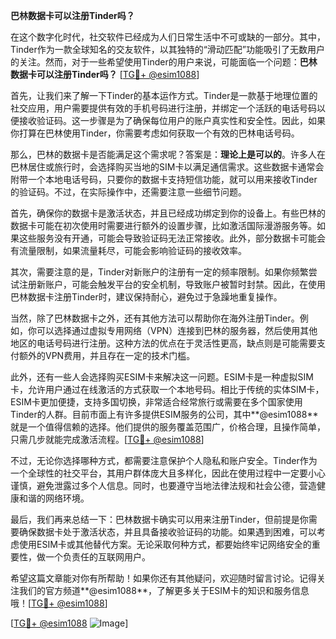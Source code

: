 **巴林数据卡可以注册Tinder吗？**

在这个数字化时代，社交软件已经成为人们日常生活中不可或缺的一部分。其中，Tinder作为一款全球知名的交友软件，以其独特的“滑动匹配”功能吸引了无数用户的关注。然而，对于一些希望使用Tinder的用户来说，可能面临一个问题：**巴林数据卡可以注册Tinder吗？** [[TG💪+ @esim1088](https://t.me/s/esim1088)]

首先，让我们来了解一下Tinder的基本运作方式。Tinder是一款基于地理位置的社交应用，用户需要提供有效的手机号码进行注册，并绑定一个活跃的电话号码以便接收验证码。这一步骤是为了确保每位用户的账户真实性和安全性。因此，如果你打算在巴林使用Tinder，你需要考虑如何获取一个有效的巴林电话号码。

那么，巴林的数据卡是否能满足这个需求呢？答案是：**理论上是可以的**。许多人在巴林居住或旅行时，会选择购买当地的SIM卡以满足通信需求。这些数据卡通常会附带一个本地电话号码，只要你的数据卡支持短信功能，就可以用来接收Tinder的验证码。不过，在实际操作中，还需要注意一些细节问题。

首先，确保你的数据卡是激活状态，并且已经成功绑定到你的设备上。有些巴林的数据卡可能在初次使用时需要进行额外的设置步骤，比如激活国际漫游服务等。如果这些服务没有开通，可能会导致验证码无法正常接收。此外，部分数据卡可能会有流量限制，如果流量耗尽，可能会影响验证码的接收效率。

其次，需要注意的是，Tinder对新账户的注册有一定的频率限制。如果你频繁尝试注册新账户，可能会触发平台的安全机制，导致账户被暂时封禁。因此，在使用巴林数据卡注册Tinder时，建议保持耐心，避免过于急躁地重复操作。

当然，除了巴林数据卡之外，还有其他方法可以帮助你在海外注册Tinder。例如，你可以选择通过虚拟专用网络（VPN）连接到巴林的服务器，然后使用其他地区的电话号码进行注册。这种方法的优点在于灵活性更高，缺点则是可能需要支付额外的VPN费用，并且存在一定的技术门槛。

此外，还有一些人会选择购买ESIM卡来解决这一问题。ESIM卡是一种虚拟SIM卡，允许用户通过在线激活的方式获取一个本地号码。相比于传统的实体SIM卡，ESIM卡更加便捷，支持多国切换，非常适合经常旅行或需要在多个国家使用Tinder的人群。目前市面上有许多提供ESIM服务的公司，其中**@esim1088**就是一个值得信赖的选择。他们提供的服务覆盖范围广，价格合理，且操作简单，只需几步就能完成激活流程。[[TG💪+ @esim1088](https://t.me/s/esim1088)]

不过，无论你选择哪种方式，都需要注意保护个人隐私和账户安全。Tinder作为一个全球性的社交平台，其用户群体庞大且多样化，因此在使用过程中一定要小心谨慎，避免泄露过多个人信息。同时，也要遵守当地法律法规和社会公德，营造健康和谐的网络环境。

最后，我们再来总结一下：巴林数据卡确实可以用来注册Tinder，但前提是你需要确保数据卡处于激活状态，并且具备接收验证码的功能。如果遇到困难，可以考虑使用ESIM卡或其他替代方案。无论采取何种方式，都要始终牢记网络安全的重要性，做一个负责任的互联网用户。

希望这篇文章能对你有所帮助！如果你还有其他疑问，欢迎随时留言讨论。记得关注我们的官方频道**@esim1088**，了解更多关于ESIM卡的知识和服务信息哦！[[TG💪+ @esim1088](https://t.me/s/esim1088)] 

[[TG💪+ @esim1088](https://t.me/s/esim1088) ![Image](https://i.postimg.cc/4NQfJmqS/Snipaste-2025-05-13-00-14-12.png)]